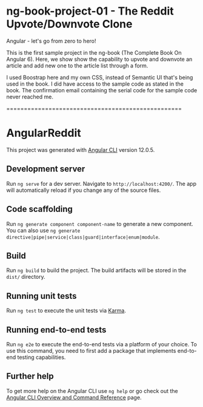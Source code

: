 # ng-book-project-01 - The Reddit Upvote/Downvote Clone

Angular - let's go from zero to hero!

This is the first sample project in the ng-book (The Complete Book On Angular 6). Here, we show show the capability to upvote and downvote an article and add new one to the article list through a form.

I used Boostrap here and my own CSS, instead of Semantic UI that's being used in the book. I did have access to the sample code as stated in the book. The confirmation email containing the serial code for the sample code never reached me.




==================================================

# AngularReddit

This project was generated with [Angular CLI](https://github.com/angular/angular-cli) version 12.0.5.

## Development server

Run `ng serve` for a dev server. Navigate to `http://localhost:4200/`. The app will automatically reload if you change any of the source files.

## Code scaffolding

Run `ng generate component component-name` to generate a new component. You can also use `ng generate directive|pipe|service|class|guard|interface|enum|module`.

## Build

Run `ng build` to build the project. The build artifacts will be stored in the `dist/` directory.

## Running unit tests

Run `ng test` to execute the unit tests via [Karma](https://karma-runner.github.io).

## Running end-to-end tests

Run `ng e2e` to execute the end-to-end tests via a platform of your choice. To use this command, you need to first add a package that implements end-to-end testing capabilities.

## Further help

To get more help on the Angular CLI use `ng help` or go check out the [Angular CLI Overview and Command Reference](https://angular.io/cli) page.
